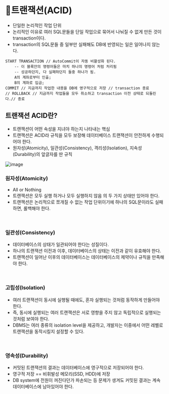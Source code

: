 # 🥕트랜잭션(ACID)
- 단일한 논리적인 작업 단위
- 논리적인 이유로 여러 SQL문들을 단일 작업으로 묶어서 나눠질 수 없게 만든 것이 transaction이다.
- transaction의 SQL문들 중 일부만 실패해도 DB에 반영되는 일은 일어나지 않는다.
```
START TRANSACTION // AutoCommit이 자동 비활성화 된다.
    -- 이 블록안의 명령어들은 마치 하나의 명령어 처럼 처리됨
    -- 성공하던지, 다 실패하던지 둘중 하나가 됨.
    A의 계좌로부터 인출;
    B의 계좌로 입금;
COMMIT // 지금까지 작업한 내용을 DB에 영구적으로 저장 // transaction 종료
// ROLLBACK // 지금까지 작업들을 모두 취소하고 transaction 이전 상태로 되돌린다.// 종료
```

## 트랜잭션 ACID란?
- 트랜잭션이 어떤 속성을 지녀야 하는지 나타내는 핵심
- 트랜잭션은 ACID라 규칙을 모두 보장해 데이터베이스 트랜잭션이 안전하게 수행되어야 한다.
- 원자성(Atomicity), 일관성(Consistency), 격리성(Isolation), 지속성(Durability)의 앞글자를 딴 규칙

![image](https://github.com/sengmin14/CS-Study/assets/140876841/ac4396b4-bee4-4aa1-8162-b0876d250daf)

### 원자성(Atomicity)
- All or Nothing
- 트랜잭션은 모두 실행 하거나 모두 실행하지 않음 의 두 가지 상태만 있어야 한다.
- 트랜잭션은 논리적으로 쪼개질 수 없는 작업 단위이기에 하나의 SQL문이라도 실패하면, 롤백해야 한다.
<br>

### 일관성(Consistency)
- 데이터베이스의 상태가 일관되어야 한다는 성질이다.
- 하나의 트랜잭션 이전과 이후, 데이터베이스의 상태는 이전과 같이 유효해야 한다.
- 트랜잭션이 일어난 이후의 데이터베이스는 데이터베이스의 제약이나 규칙을 만족해야 한다.
<br>

### 고립성(Isolation)
- 여러 트랜잭션이 동시에 실행될 때에도, 혼자 실행되는 것처럼 동작하게 만들어야 한다.
- 즉, 동시에 실행되는 여러 트랜잭션은 서로 영향을 주지 않고 독립적으로 실행되는 것처럼 보여야 한다.
- DBMS는 여러 종류의 isolation level을 제공하고, 개발자는 이중에서 어떤 레벨로 트랜잭션을 동작시킬지 설정할 수 있다.
<br>

### 영속성(Durability)
- 커밋된 트랜잭션의 결과는 데이터베이스에 영구적으로 저장되어야 한다.
- 영구적 저장 == 비휘발성 메모리(SSD, HDD)에 저장
- DB system에 전원이 꺼진다던가 파손되는 등 문제가 생겨도 커밋된 결과는 계속 데이터베이스에 남아있어야 한다.

